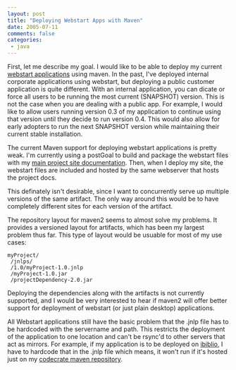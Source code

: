 ```yaml
---
layout: post
title: "Deploying Webstart Apps with Maven"
date: 2005-07-11
comments: false
categories:
 - java
---
```


First, let me describe my goal. I would like to be able to deploy my current [webstart applications](http://shard.codecrate.com) using maven. In the past, I've deployed internal corporate applications using webstart, but deploying a public customer application is quite different. With an internal application, you can dicate or force all users to be running the most current (SNAPSHOT) version. This is not the case when you are dealing with a public app. For example, I would like to allow users running version 0.3 of my application to continue using that version until they decide to run version 0.4. This would also allow for early adopters to run the next SNAPSHOT version while maintaining their current stable installation.



The current Maven support for deploying webstart applications is pretty weak. I'm currently using a postGoal to build and package the webstart files with my [main project site documentation](http://shard.codecrate.com). Then, when I deploy my site, the webstart files are included and hosted by the same webserver that hosts the project docs.



This definately isn't desirable, since I want to concurrently serve up multiple versions of the same artifact. The only way around this would be to have completely different sites for each version of the artifact.



The repository layout for maven2 seems to almost solve my problems. It provides a versioned layout for artifacts, which has been my largest problem thus far. This type of layout would be usuable for most of my use cases:


```
myProject/
 /jnlps/
 /1.0/myProject-1.0.jnlp
 /myProject-1.0.jar
 /projectDependency-2.0.jar
```



Deploying the dependencies along with the artifacts is not currently supported, and I would be very interested to hear if maven2 will offer better support for deployment of webstart (or just plain desktop) applications.



All Webstart applications still have the basic problem that the .jnlp file has to be hardcoded with the servername and path. This restricts the deployment of the application to one location and can't be rsync'd to other servers that act as mirrors. For example, if my application is to be deployed on [ibiblio](http://www.ibiblio.org/maven), I have to hardcode that in the .jnlp file which means, it won't run if it's hosted just on my [codecrate maven repository](http://maven.codecrate.com).

